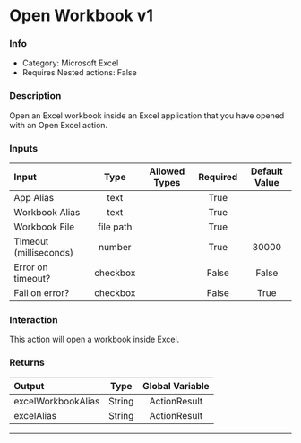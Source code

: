 # Open Workbook v1

### Info

- Category: Microsoft Excel
- Requires Nested actions: False


### Description
Open an Excel workbook inside an Excel application that you have opened with an Open Excel action.


### Inputs

| Input | Type | Allowed Types | Required |  Default Value |
| :--- | :---: | :---: | :---: | :---: |
| App Alias | text |  | True |  |
| Workbook Alias | text |  | True |  |
| Workbook File | file path |  | True |  |
| Timeout (milliseconds) | number |  | True | 30000 |
| Error on timeout? | checkbox |  | False | False |
| Fail on error? | checkbox |  | False | True |


### Interaction
This action will open a workbook inside Excel.

### Returns

| Output | Type | Global Variable |
| :--- | :---: | :---: |
| excelWorkbookAlias | String | ActionResult |
| excelAlias | String | ActionResult |

---